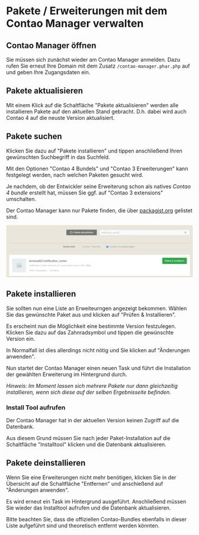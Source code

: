 # Pakete / Erweiterungen mit dem Contao Manager verwalten

## Contao Manager öffnen
Sie müssen sich zunächst wieder am Contao Manager anmelden. Dazu rufen Sie
erneut Ihre Domain mit dem Zusatz `/contao-manager.phar.php` auf und geben Ihre
Zugangsdaten ein.


## Pakete aktualisieren
Mit einem Klick auf die Schaltfläche "Pakete aktualisieren" werden alle
installieren Pakete auf den aktuellen Stand gebracht.
D.h. dabei wird auch Contao 4 auf die neuste Version aktualisiert.


##  Pakete suchen
Klicken Sie dazu auf "Pakete installieren" und tippen anschließend Ihren
gewünschten Suchbegriff in das Suchfeld.

Mit den Optionen "Contao 4 Bundels" und "Contao 3 Erweiterungen" kann
festgelegt werden, nach welchen Paketen gesucht wird.

Je nachdem, ob der Entwickler seine Erweiterung schon als natives
*Contao 4 bundle* erstellt hat, müssen Sie ggf. auf "Contao 3 extensions"
umschalten.

Der Contao Manager kann nur Pakete finden, die über [packagist.org][1] gelistet
sind.

![](images/pakete-suchen.jpg)


## Pakete installieren
Sie sollten nun eine Liste an Erweiteurngen angezeigt bekommen. Wählen Sie das
gewünschte Paket aus und klicken auf "Prüfen & Installieren".

Es erscheint nun die Möglichkeit eine bestimmte Version festzulegen.
Klicken Sie dazu auf das Zahnradsymbol und tippen die gewünschte Version ein.

In Normalfall ist dies allerdings nicht nötig und Sie klicken auf
"Änderungen anwenden".

Nun startet der Contao Manager einen neuen Task und führt die Installation der
gewählten Erweiterung im Hintergrund durch.

*Hinweis: Im Moment lassen sich mehrere Pakete nur dann gleichzeitig
installieren, wenn sich diese auf der selben Ergebnisseite befinden.* 


### Install Tool aufrufen
Der Contao Manager hat in der aktuellen Version keinen Zugriff auf die
Datenbank.

Aus diesem Grund müssen Sie nach jeder Paket-Installation auf die Schaltfläche
"Installtool" klicken und die Datenbank aktualisieren.


## Pakete deinstallieren
Wenn Sie eine Erweiterungen nicht mehr benötigen, klicken Sie in der Übersicht
auf die Schaltfläche "Entfernen" und anschießend auf "Änderungen anwenden".

Es wird erneut ein Task im Hintergrund ausgeführt. Anschließend müssen Sie
wieder das Installtool aufrufen und die Datenbank aktualisieren.

Bitte beachten Sie, dass die offiziellen Contao-Bundles ebenfalls in dieser
Liste aufgeführt sind und theoretisch entfernt werden könnten.


[1]: https://packagist.org/